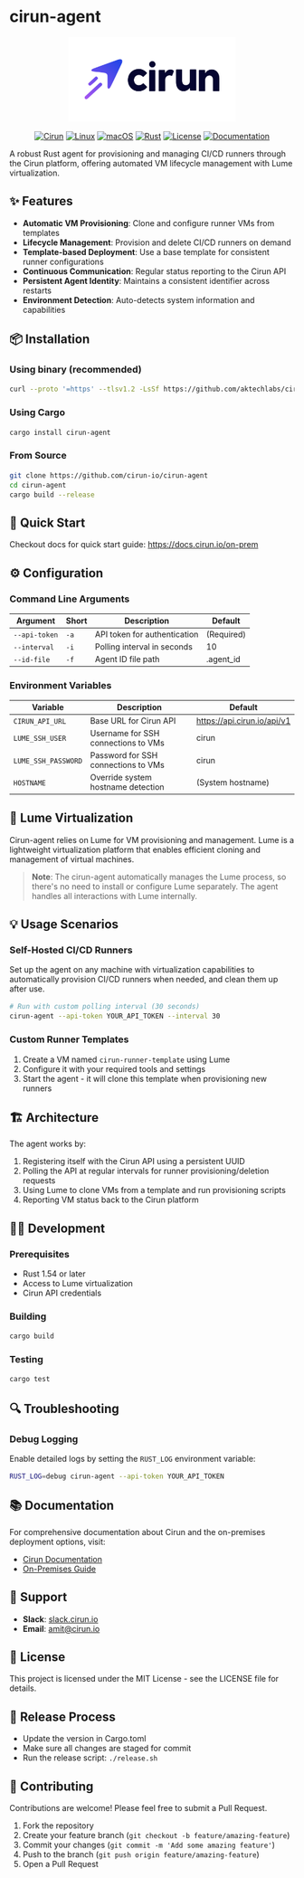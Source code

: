 # cirun-agent

<div align="center">
  <picture>
    <source media="(prefers-color-scheme: dark)" alt="Cirun logo" height="150" srcset="https://raw.githubusercontent.com/AktechLabs/cirun-docs/refs/heads/main/static/img/cirun-logo-dark.svg">
    <source media="(prefers-color-scheme: light)" alt="Cirun logo" height="150" srcset="https://raw.githubusercontent.com/AktechLabs/cirun-docs/refs/heads/main/static/img/cirun-logo-light.svg">
    <img alt="Cirun logo" height="150" src="https://raw.githubusercontent.com/AktechLabs/cirun-docs/refs/heads/main/static/img/cirun-logo-light.svg">
  </picture>


[![Cirun](https://img.shields.io/badge/cirun-agent-%230075A8.svg?style=for-the-badge&logo=data:image/svg+xml;base64,PHN2ZyB4bWxucz0iaHR0cDovL3d3dy53My5vcmcvMjAwMC9zdmciIHZpZXdCb3g9IjAgMCAyNCAyNCI+PHBhdGggZmlsbD0iI2ZmZiIgZD0iTTEyIDJMMiA3djEwbDEwIDUgMTAtNVY3TDEyIDJ6Ii8+PC9zdmc+)](https://cirun.io)
[![Linux](https://img.shields.io/badge/linux-%23FCC624.svg?style=for-the-badge&logo=linux&logoColor=black)](https://www.linux.org/)
[![macOS](https://img.shields.io/badge/macos-%23000000.svg?style=for-the-badge&logo=apple&logoColor=white)](#)
[![Rust](https://img.shields.io/badge/rust-%23000000.svg?style=for-the-badge&logo=rust&logoColor=white)](https://www.rust-lang.org/)
[![License](https://img.shields.io/badge/license-MIT-%23yellow.svg?style=for-the-badge)](https://opensource.org/licenses/MIT)
[![Documentation](https://img.shields.io/badge/docs-cirun-%230075A8.svg?style=for-the-badge)](https://docs.cirun.io/on-prem)
</div>

A robust Rust agent for provisioning and managing CI/CD runners through the Cirun platform, offering automated VM lifecycle management with Lume virtualization.

## ✨ Features

- **Automatic VM Provisioning**: Clone and configure runner VMs from templates
- **Lifecycle Management**: Provision and delete CI/CD runners on demand
- **Template-based Deployment**: Use a base template for consistent runner configurations
- **Continuous Communication**: Regular status reporting to the Cirun API
- **Persistent Agent Identity**: Maintains a consistent identifier across restarts
- **Environment Detection**: Auto-detects system information and capabilities

## 📦 Installation

### Using binary (recommended)

```bash
curl --proto '=https' --tlsv1.2 -LsSf https://github.com/aktechlabs/cirun-agent/releases/download/v0.2.7/cirun-agent-installer.sh | sh
```

### Using Cargo

```bash
cargo install cirun-agent
```

### From Source

```bash
git clone https://github.com/cirun-io/cirun-agent
cd cirun-agent
cargo build --release
```

## 🚀 Quick Start

Checkout docs for quick start guide: https://docs.cirun.io/on-prem

## ⚙️ Configuration

### Command Line Arguments

| Argument | Short | Description | Default |
|----------|-------|-------------|---------|
| `--api-token` | `-a` | API token for authentication | (Required) |
| `--interval` | `-i` | Polling interval in seconds | 10 |
| `--id-file` | `-f` | Agent ID file path | .agent_id |

### Environment Variables

| Variable | Description | Default |
|----------|-------------|---------|
| `CIRUN_API_URL` | Base URL for Cirun API | https://api.cirun.io/api/v1 |
| `LUME_SSH_USER` | Username for SSH connections to VMs | cirun |
| `LUME_SSH_PASSWORD` | Password for SSH connections to VMs | cirun |
| `HOSTNAME` | Override system hostname detection | (System hostname) |

## 🔌 Lume Virtualization

Cirun-agent relies on Lume for VM provisioning and management. Lume is a lightweight virtualization platform that enables efficient cloning and management of virtual machines.

> **Note**: The cirun-agent automatically manages the Lume process, so there's no need to install or configure Lume separately. The agent handles all interactions with Lume internally.

## 💡 Usage Scenarios

### Self-Hosted CI/CD Runners

Set up the agent on any machine with virtualization capabilities to automatically provision CI/CD runners when needed, and clean them up after use.

```bash
# Run with custom polling interval (30 seconds)
cirun-agent --api-token YOUR_API_TOKEN --interval 30
```

### Custom Runner Templates

1. Create a VM named `cirun-runner-template` using Lume
2. Configure it with your required tools and settings
3. Start the agent - it will clone this template when provisioning new runners

## 🏗️ Architecture

The agent works by:
1. Registering itself with the Cirun API using a persistent UUID
2. Polling the API at regular intervals for runner provisioning/deletion requests
3. Using Lume to clone VMs from a template and run provisioning scripts
4. Reporting VM status back to the Cirun platform

## 👨‍💻 Development

### Prerequisites

- Rust 1.54 or later
- Access to Lume virtualization
- Cirun API credentials

### Building

```bash
cargo build
```

### Testing

```bash
cargo test
```

## 🔍 Troubleshooting

### Debug Logging

Enable detailed logs by setting the `RUST_LOG` environment variable:

```bash
RUST_LOG=debug cirun-agent --api-token YOUR_API_TOKEN
```


## 📚 Documentation

For comprehensive documentation about Cirun and the on-premises deployment options, visit:
- [Cirun Documentation](https://docs.cirun.io/)
- [On-Premises Guide](https://docs.cirun.io/on-prem)

## 💬 Support

- **Slack**: [slack.cirun.io](https://slack.cirun.io/)
- **Email**: amit@cirun.io

## 📜 License

This project is licensed under the MIT License - see the LICENSE file for details.

## 🚢 Release Process

- Update the version in Cargo.toml
- Make sure all changes are staged for commit
- Run the release script: `./release.sh`

## 🤝 Contributing

Contributions are welcome! Please feel free to submit a Pull Request.

1. Fork the repository
2. Create your feature branch (`git checkout -b feature/amazing-feature`)
3. Commit your changes (`git commit -m 'Add some amazing feature'`)
4. Push to the branch (`git push origin feature/amazing-feature`)
5. Open a Pull Request
